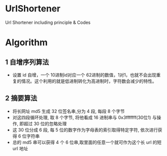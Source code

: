# UrlShortener
Url Shortener including principle &amp; Codes
# Algorithm 
## 1 自增序列算法 
* 设置 id 自增，一个 10进制id对应一个 62进制的数值，1对1，也就不会出现重复的情况。这个利用的就是低进制转化为高进制时，字符数会减少的特性。
## 2 摘要算法
* 将长网址 md5 生成 32 位签名串,分为 4 段, 每段 8 个字节
* 对这四段循环处理, 取 8 个字节, 将他看成 16 进制串与 0x3fffffff(30位1) 与操作, 即超过 30 位的忽略处理
* 这 30 位分成 6 段, 每 5 位的数字作为字母表的索引取得特定字符, 依次进行获得 6 位字符串
* 总的 md5 串可以获得 4 个 6 位串,取里面的任意一个就可作为这个长 url 的短 url 地址
